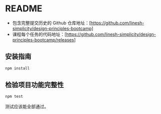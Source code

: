 # README

- 包含完整提交历史的 Github 仓库地址：[https://github.com/linesh-simplicity/design-principles-bootcamp]
- 课程每个任务的代码地址：[https://github.com/linesh-simplicity/design-principles-bootcamp/releases]

## 安装指南

```bash
npm install
```

## 检验项目功能完整性

```bash
npm test
```

测试应该能全部通过。
